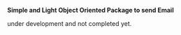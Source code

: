 **Simple and Light Object Oriented Package to send Email**

under development and not completed yet.
